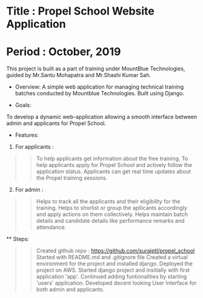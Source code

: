 # Title : Propel School Website Application
# Period : October, 2019

This project is built as a part of training under MountBlue Technologies, guided by Mr.Santu Mohapatra and Mr.Shashi Kumar Sah.

* Overview:
A simple web application for managing technical training batches conducted by Mountblue Technologies. Built using Django.

* Goals:

To develop a dynamic web-application allowing a smooth interface between admin and applicants for Propel School.


* Features:


1. For applicants :

>> To help applicants get information about the free training.
>> To help applicants apply for Propel School and actively follow the application status.
>> Applicants can get real time updates about the Propel training sessions.

2. For admin :

>> Helps to track all the applicants and their eligibility for the training.
>> Helps to shorlist or group the apllicants accordingly and apply actions on them collectively.
>> Helps maintain batch details and candidate details like performance remarks and attendance.


** Steps:

>> Created github repo : https://github.com/surajptl/propel_school
>> Started with README.md and .gitignore file
>> Created a virtual environment for the project and installed django.
>> Deployed the project on AWS.
>> Started django project and insitially with first application 'app'.
>> Continued adding funtionalities by starting 'users' application.
>> Developed decent looking User Interface for both admin and applicants.

